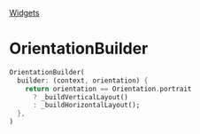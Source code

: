 [Widgets](https://github.com/leofds/flutter-class/blob/master/flutter/widgets/README.md)

# OrientationBuilder

```dart
OrientationBuilder(
  builder: (context, orientation) {
    return orientation == Orientation.portrait
      ? _buildVerticalLayout()
      : _buildHorizontalLayout();
  },
)
```
